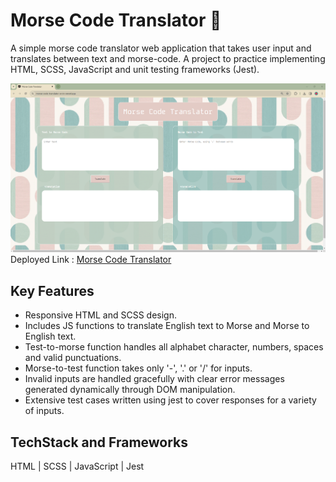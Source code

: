 # Morse Code Translator &#x1F4AC;
A simple morse code translator web application that takes user input and translates between text and morse-code. A project to practice implementing HTML, SCSS, JavaScript and unit testing frameworks (Jest).

![screenshot of site](./assets/morsescreen.png)
Deployed Link : [Morse Code Translator](https://morse-code-translator-five.vercel.app/)

## Key Features
- Responsive HTML and SCSS design.
- Includes JS functions to translate English text to Morse and Morse to English text.
- Test-to-morse function handles all alphabet character, numbers, spaces and valid punctuations.
- Morse-to-test function takes only '-', '.' or '/' for inputs.
- Invalid inputs are handled gracefully with clear error messages generated dynamically through DOM manipulation.
- Extensive test cases written using jest to cover responses for a variety of inputs.


## TechStack and Frameworks 
HTML | SCSS | JavaScript | Jest